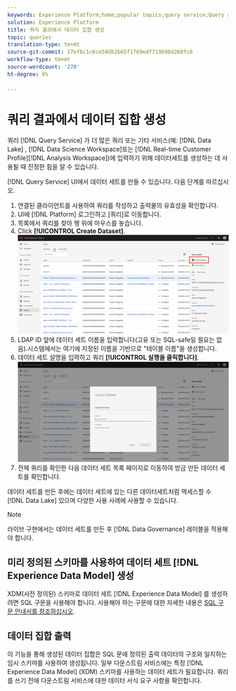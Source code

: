 ```yaml
---
keywords: Experience Platform;home;popular topics;query service;Query service;generate datasets;generate dataset;create dataset;
solution: Experience Platform
title: 쿼리 결과에서 데이터 집합 생성
topic: queries
translation-type: tm+mt
source-git-commit: 17ef6c1c6ce58db2b65f1769edf719b98d260fc6
workflow-type: tm+mt
source-wordcount: '270'
ht-degree: 0%

---
```



# 쿼리 결과에서 데이터 집합 생성

쿼리 [!DNL Query Service] 가 더 많은 쿼리 또는 기타 서비스(예: [!DNL Data Lake] , [!DNL Data Science Workspace]또는 [!DNL Real-time Customer Profile][!DNL Analysis Workspace])에 입력하기 위해 데이터세트를 생성하는 데 사용될 때 진정한 힘을 알 수 있습니다.

[!DNL Query Service] UI에서 데이터 세트를 만들 수 있습니다. 다음 단계를 따르십시오.

1. 연결된 클라이언트를 사용하여 쿼리를 작성하고 출력물의 유효성을 확인합니다.
2. UI에 [!DNL Platform] 로그인하고 [쿼리]로 이동합니다.
3. 목록에서 쿼리를 찾아 행 위에 마우스를 놓습니다.
4. Click **[!UICONTROL Create Dataset]**. ![이미지](../images/queries/create-datasets/click-create-dataset.png)
5. LDAP ID 앞에 데이터 세트 이름을 입력합니다(고유 또는 SQL-safe일 필요는 없음).시스템에서는 여기에 지정된 이름을 기반으로 &quot;테이블 이름&quot;을 생성합니다.
6. 데이터 세트 설명을 입력하고 쿼리 **[!UICONTROL 실행을 클릭합니다]**.![이미지](../images/queries/create-datasets/run-query.png)
7. 전체 쿼리를 확인한 다음 데이터 세트 목록 페이지로 이동하여 방금 만든 데이터 세트를 확인합니다.

데이터 세트를 만든 후에는 데이터 세트에 있는 다른 데이터세트처럼 액세스할 수 [!DNL Data Lake] 있으며 다양한 사용 사례에 사용할 수 있습니다.

>[!NOTE]
>
>라이브 구현에서는 데이터 세트를 만든 후 [!DNL Data Governance] 레이블을 적용해야 합니다.

## 미리 정의된 스키마를 사용하여 데이터 세트 [!DNL Experience Data Model] 생성

XDM(사전 정의된) 스키마로 데이터 세트 [!DNL Experience Data Model] 를 생성하려면 SQL 구문을 사용해야 합니다. 사용해야 하는 구문에 대한 자세한 내용은 [SQL 구문 안내서를 참조하십시오](../sql/syntax.md#create-table-as-select).

## 데이터 집합 출력

이 기능을 통해 생성된 데이터 집합은 SQL 문에 정의된 출력 데이터의 구조와 일치하는 임시 스키마를 사용하여 생성됩니다. 일부 다운스트림 서비스에는 특정 [!DNL Experience Data Model] (XDM) 스키마를 사용하는 데이터 세트가 필요합니다. 쿼리를 쓰기 전에 다운스트림 서비스에 대한 데이터 서식 요구 사항을 확인합니다.